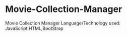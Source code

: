 # Movie-Collection-Manager
Movie Collection Manager 
Language/Technology used: JavaScript,HTML,BootStrap
